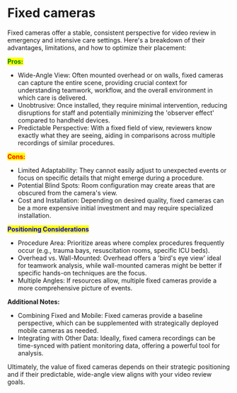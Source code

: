 # Fixed cameras

Fixed cameras offer a stable, consistent perspective for video review in emergency and intensive care settings. Here's a breakdown of their advantages, limitations, and how to optimize their placement:

<mark style="color:green;">**Pros:**</mark>

* Wide-Angle View: Often mounted overhead or on walls, fixed cameras can capture the entire scene, providing crucial context for understanding teamwork, workflow, and the overall environment in which care is delivered.
* Unobtrusive: Once installed, they require minimal intervention, reducing disruptions for staff and potentially minimizing the 'observer effect' compared to handheld devices.
* Predictable Perspective: With a fixed field of view, reviewers know exactly what they are seeing, aiding in comparisons across multiple recordings of similar procedures.

<mark style="color:red;">**Cons:**</mark>

* Limited Adaptability: They cannot easily adjust to unexpected events or focus on specific details that might emerge during a procedure.
* Potential Blind Spots: Room configuration may create areas that are obscured from the camera's view.
* Cost and Installation: Depending on desired quality, fixed cameras can be a more expensive initial investment and may require specialized installation.

<mark style="color:blue;">**Positioning Considerations**</mark>

* Procedure Area: Prioritize areas where complex procedures frequently occur (e.g., trauma bays, resuscitation rooms, specific ICU beds).
* Overhead vs. Wall-Mounted: Overhead offers a 'bird's eye view' ideal for teamwork analysis, while wall-mounted cameras might be better if specific hands-on techniques are the focus.
* Multiple Angles: If resources allow, multiple fixed cameras provide a more comprehensive picture of events.

**Additional Notes:**

* Combining Fixed and Mobile: Fixed cameras provide a baseline perspective, which can be supplemented with strategically deployed mobile cameras as needed.
* Integrating with Other Data: Ideally, fixed camera recordings can be time-synced with patient monitoring data, offering a powerful tool for analysis.

Ultimately, the value of fixed cameras depends on their strategic positioning and if their predictable, wide-angle view aligns with your video review goals.
